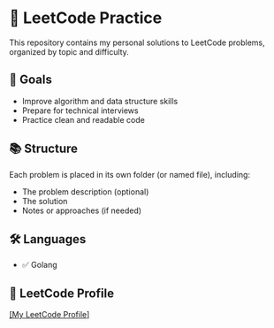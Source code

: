 # 🧠 LeetCode Practice

This repository contains my personal solutions to LeetCode problems, organized by topic and difficulty.

## 🚀 Goals

- Improve algorithm and data structure skills
- Prepare for technical interviews
- Practice clean and readable code

## 📚 Structure

Each problem is placed in its own folder (or named file), including:

- The problem description (optional)
- The solution
- Notes or approaches (if needed)


## 🛠️ Languages

- ✅ Golang

## 🔗 LeetCode Profile

[[My LeetCode Profile]](https://leetcode.com/u/thanhnha141001/)


